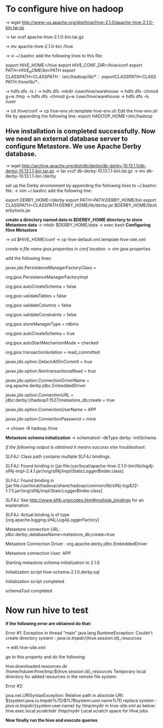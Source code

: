 # To configure hive on hadoop

-> wget http://www-us.apache.org/dist/hive/hive-2.1.0/apache-hive-2.1.0-bin.tar.gz

-> tar xvzf apache-hive-2.1.0-bin.tar.gz 

-> mv apache-hive-2.1.0-bin /hive

-> vi ~/.bashrc
add the following lines to this file:

export HIVE_HOME=/hive
export HIVE_CONF_DIR=/hive/conf
export PATH=$HIVE_HOME/bin:$PATH
export CLASSPATH=$CLASSPATH:/etc/hadoop/lib/*:.
export CLASSPATH=$CLASSPATH:/hive/lib/*:.

-> hdfs dfs -ls /
-> hdfs dfs -mkdir /user/hive/warehouse
-> hdfs dfs -chmod g+w /tmp
-> hdfs dfs -chmod g+w /user/hive/warehouse
-> hdfs dfs -ls /user

-> cd /hive/conf
-> cp hive-env.sh.template hive-env.sh
Edit the hive-env.sh file by appending the following line:
export HADOOP_HOME=/etc/hadoop

## Hive installation is completed successfully. Now we need an external database server to configure Metastore. We use Apache Derby database.

-> wget http://archive.apache.org/dist/db/derby/db-derby-10.13.1.1/db-derby-10.13.1.1-bin.tar.gz
-> tar xvzf db-derby-10.13.1.1-bin.tar.gz
-> mv db-derby-10.13.1.1-bin /derby

set up the Derby environment by appending the following lines to ~/.bashrc file:
-> vim ~/.bashrc
add the following line:

export DERBY_HOME=/derby
export PATH=$PATH:$DERBY_HOME/bin
export CLASSPATH=$CLASSPATH:$DERBY_HOME/lib/derby.jar:$DERBY_HOME/lib/derbytools.jar

**create a directory named data in $DERBY_HOME directory to store Metastore data**
-> mkdir $DERBY_HOME/data
-> exec bash
**Configuring Hive Metastore**

-> cd $HIVE_HOME/conf
-> cp hive-default.xml.template hive-site.xml

*create a file name jpox.properties in conf location*
-> vim jpox.properties

add the following lines:

javax.jdo.PersistenceManagerFactoryClass =

org.jpox.PersistenceManagerFactoryImpl

org.jpox.autoCreateSchema = false

org.jpox.validateTables = false

org.jpox.validateColumns = false

org.jpox.validateConstraints = false

org.jpox.storeManagerType = rdbms

org.jpox.autoCreateSchema = true

org.jpox.autoStartMechanismMode = checked

org.jpox.transactionIsolation = read_committed

javax.jdo.option.DetachAllOnCommit = true

javax.jdo.option.NontransactionalRead = true

javax.jdo.option.ConnectionDriverName = org.apache.derby.jdbc.EmbeddedDriver

javax.jdo.option.ConnectionURL = jdbc:derby://hadoop1:1527/metastore_db;create = true

javax.jdo.option.ConnectionUserName = APP

javax.jdo.option.ConnectionPassword = mine

-> chown -R hadoop /hive

**Metastore schema initialization**
-> schematool -dbType derby -initSchema

*if the following output is obtained it means success else troubleshoot:*

SLF4J: Class path contains multiple SLF4J bindings.

SLF4J: Found binding in [jar:file:/usr/local/apache-hive-2.1.0-bin/lib/log4j-slf4j-impl-2.4.1.jar!/org/slf4j/impl/StaticLoggerBinder.class]

SLF4J: Found binding in [jar:file:/usr/local/hadoop/share/hadoop/common/lib/slf4j-log4j12-1.7.5.jar!/org/slf4j/impl/StaticLoggerBinder.class]

SLF4J: See http://www.slf4j.org/codes.html#multiple_bindings for an explanation.

SLF4J: Actual binding is of type [org.apache.logging.slf4j.Log4jLoggerFactory]

Metastore connection URL:	 jdbc:derby:;databaseName=metastore_db;create=true

Metastore Connection Driver :	 org.apache.derby.jdbc.EmbeddedDriver

Metastore connection User:	 APP

Starting metastore schema initialization to 2.1.0

Initialization script hive-schema-2.1.0.derby.sql

Initialization script completed

schemaTool completed

# Now run hive to test

**if the following error are obtained do that:**

Error #1: 
Exception in thread "main" java.lang.RuntimeException: Couldn't create directory ${system:java.io.tmpdir}/${hive.session.id}_resources

-> edit hive-site.xml: 

go to this property and do the following:

<property>
    <name>hive.downloaded.resources.dir</name>
    <!--
    <value>${system:java.io.tmpdir}/${hive.session.id}_resources</value>
    -->
    <value>/home/hduser/hive/tmp/${hive.session.id}_resources</value>
    <description>Temporary local directory for added resources in the remote file system.</description>
</property>

Error #2: 

java.net.URISyntaxException: Relative path in absolute URI: ${system:java.io.tmpdir%7D/$%7Bsystem:user.name%7D
replace ${system:java.io.tmpdir}/${system:user.name} by /tmp/mydir in hive-site.xml as below:
<property>
    <name>hive.exec.local.scratchdir</name>
    <!--
    <value>${system:java.io.tmpdir}/${system:user.name}</value>
    -->
    <value>/tmp/mydir</value>
    <description>Local scratch space for Hive jobs</description>
</property>
 
**Now finally run the hive and execute queries**
